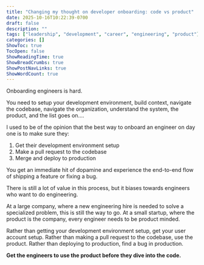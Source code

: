 ```yaml
---
title: "Changing my thought on developer onboarding: code vs product"
date: 2025-10-16T10:22:39-0700
draft: false
description: ""
tags: ["leadership", "development", "career", "engineering", "product"]
categories: []
ShowToc: true
TocOpen: false
ShowReadingTime: true
ShowBreadCrumbs: true
ShowPostNavLinks: true
ShowWordCount: true
---
```


Onboarding engineers is hard.

You need to setup your development environment, build context, navigate the codebase, navigate the organization, understand the system, the product, and the list goes on....

I used to be of the opinion that the best way to onboard an engineer on day one is to make sure they:

1. Get their development environment setup
2. Make a pull request to the codebase
3. Merge and deploy to production

You get an immediate hit of dopamine and experience the end-to-end flow of shipping a feature or fixing a bug.

There is still a lot of value in this process, but it biases towards engineers who want to do engineering.

At a large company, where a new engineering hire is needed to solve a specialized problem, this is still the way to go.
At a small startup, where the product is the company, every engineer needs to be product minded.

Rather than getting your development environment setup, get your user account setup.
Rather than making a pull request to the codebase, use the product.
Rather than deploying to production, find a bug in production.

**Get the engineers to use the product before they dive into the code.**
